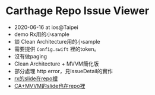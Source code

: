#  Carthage Repo Issue Viewer

- 2020-06-16 at ios@Taipei
- demo Rx用的小sample
- 談 Clean Architecture用的小sample
- 需要提供 `Config.swift` 裡的token。
- 沒有做paging
- Clean Architecture + MVVM簡化版
- 部分處理 http error，見IssueDetail的實作
- [rx的slide在repo裡](https://github.com/dsxsxsxs/RxPlaygroundZazu/blob/master/RxSwiftBrrief.key)
- [CA+MVVM的slide也在repo裡](https://github.com/dsxsxsxs/RxPlaygroundZazu/blob/master/TheCleanArchitectureMVVMSimplified.key)
